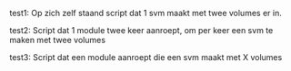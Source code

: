 test1: Op zich zelf staand script dat 1 svm maakt met twee volumes er in.

test2: Script dat 1 module twee keer aanroept, om per keer een svm te maken met twee volumes

test3: Script dat een module aanroept die een svm maakt met X volumes
